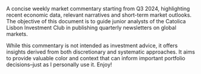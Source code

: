 A concise weekly market commentary starting from Q3 2024, highlighting recent economic data, relevant narratives and short-term market outlooks.
The objective of this document is to guide junior analysts of the Catolica Lisbon Investment Club in publishing quarterly newsletters on global markets.

While this commentary is not intended as investment advice, it offers insights derived from both discretionary and systematic approaches. It aims to provide valuable color and context that can inform important portfolio decisions–just as I personally use it. Enjoy!
